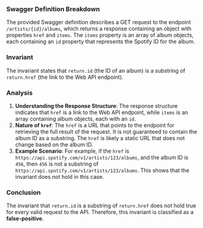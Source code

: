### Swagger Definition Breakdown
The provided Swagger definition describes a GET request to the endpoint `/artists/{id}/albums`, which returns a response containing an object with properties `href` and `items`. The `items` property is an array of album objects, each containing an `id` property that represents the Spotify ID for the album.

### Invariant
The invariant states that `return.id` (the ID of an album) is a substring of `return.href` (the link to the Web API endpoint).

### Analysis
1. **Understanding the Response Structure**: The response structure indicates that `href` is a link to the Web API endpoint, while `items` is an array containing album objects, each with an `id`. 
2. **Nature of `href`**: The `href` is a URL that points to the endpoint for retrieving the full result of the request. It is not guaranteed to contain the album ID as a substring. The `href` is likely a static URL that does not change based on the album ID.
3. **Example Scenario**: For example, if the `href` is `https://api.spotify.com/v1/artists/123/albums`, and the album ID is `456`, then `456` is not a substring of `https://api.spotify.com/v1/artists/123/albums`. This shows that the invariant does not hold in this case.

### Conclusion
The invariant that `return.id` is a substring of `return.href` does not hold true for every valid request to the API. Therefore, this invariant is classified as a **false-positive**.
